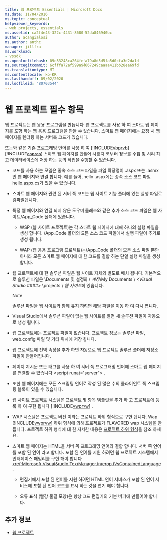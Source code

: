 ```yaml
---
title: 웹 프로젝트 Essentials | Microsoft Docs
ms.date: 11/04/2016
ms.topic: conceptual
helpviewer_keywords:
- web projects, essentials
ms.assetid: ca2f4e43-322c-4431-8680-52da846940bc
author: acangialosi
ms.author: anthc
manager: jillfra
ms.workload:
- vssdk
ms.openlocfilehash: 09e33248ca264fefa79a8d5d5fa5d0cfa3d2da1d
ms.sourcegitcommit: 6cfffa72af599a9d667249caaaa411bb28ea69fd
ms.translationtype: MT
ms.contentlocale: ko-KR
ms.lasthandoff: 09/02/2020
ms.locfileid: "80703544"
---
```

# <a name="web-project-essentials"></a>웹 프로젝트 필수 항목
웹 프로젝트는 웹 응용 프로그램을 만듭니다. 웹 프로젝트를 사용 하 여 스마트 웹 페이지를 포함 하는 웹 응용 프로그램을 만들 수 있습니다. 스마트 웹 페이지에는 요청 시 웹 페이지를 렌더링 하는 서버측 코드가 있습니다.

 또는와 같은 기존 프로그래밍 언어를 사용 하 여 [!INCLUDE[vbprvb](../../code-quality/includes/vbprvb_md.md)] [!INCLUDE[csprcs](../../data-tools/includes/csprcs_md.md)] 스마트 웹 페이지를 만들어 사용자 로부터 정보를 수집 및 처리 하 고 데이터베이스에 저장 하는 등의 작업을 수행할 수 있습니다.

- 코드를 사용 하는 모델은 종속 소스 코드 파일을 파일 확장명이 .aspx 또는 .asmx 인 웹 페이지와 연결 합니다. 예를 들어, hello .aspx에는 종속 소스 코드 파일 hello.aspx.cs가 있을 수 있습니다.

- 스마트 웹 페이지와 관련 된 서버 쪽 코드는 웹 사이트 기능 폴더에 있는 실행 파일로 컴파일됩니다.

- 특정 웹 페이지와 연결 되지 않은 도우미 클래스와 같은 추가 소스 코드 파일은 웹 사이트/App_Code 폴더에 있습니다.

  - WSP (웹 사이트 프로젝트)는 각 스마트 웹 페이지에 대해 하나의 실행 파일을 생성 합니다. /App_Code 폴더의 모든 소스 코드 파일에서 실행 파일이 추가로 생성 됩니다.

  - WAP (웹 응용 프로그램 프로젝트)는/App_Code 폴더의 모든 소스 파일 뿐만 아니라 모든 스마트 웹 페이지에 대 한 코드를 결합 하는 단일 실행 파일을 생성 합니다.

- 웹 프로젝트에 대 한 솔루션 파일은 웹 사이트 자체와 별도로 배치 됩니다. 기본적으로 솔루션 파일은 \Documents 및 설정의 \\ *계정*\My Documents \\ *\<Visual Studio ####>* \projects \\ *웹 사이트*에 있습니다.

  > [!NOTE]
  > 솔루션 파일을 웹 사이트와 함께 유지 하려면 해당 파일을 이동 하 여 다시 엽니다.

- Visual Studio에서 솔루션 파일이 없는 웹 사이트를 열면 새 솔루션 파일이 자동으로 생성 됩니다.

- 웹 프로젝트에는 프로젝트 파일이 없습니다. 프로젝트 정보는 솔루션 파일, web.config 파일 및 기타 위치에 저장 됩니다.

- 웹 프로젝트에 전역 속성을 추가 하면 자동으로 웹 프로젝트 솔루션 폴더에 저장소 파일이 만들어집니다.

- 페이지 지시문 또는 태그를 사용 하 여 서버 쪽 프로그래밍 언어에 스마트 웹 페이지를 연결할 수 있습니다 \<script runat="server"> .

- 또한 웹 페이지에는 모든 스크립팅 언어로 작성 된 많은 수의 클라이언트 쪽 스크립팅 블록이 있을 수 있습니다.

- 웹 사이트 프로젝트 시스템은 프로젝트 및 항목 템플릿을 추가 하 고 프로젝트에 등록 하 여 구현 됩니다 [!INCLUDE[vwprvw](../../extensibility/internals/includes/vwprvw_md.md)] .

- WAP 시스템은 프로젝트 버전 이라는 프로젝트 하위 형식으로 구현 됩니다. Wap [!INCLUDE[vwprvw](../../extensibility/internals/includes/vwprvw_md.md)] 하위 형식에 의해 프로젝트가 FLAVORED wap 시스템을 만듭니다. 프로젝트 하위 형식에 대 한 자세한 내용은 [프로젝트 하위 형식](../../extensibility/internals/project-subtypes.md)을 참조 하세요.

- 스마트 웹 페이지는 HTML을 서버 쪽 프로그래밍 언어와 결합 합니다. 서버 쪽 언어를 포함 된 언어 라고 합니다. 포함 된 언어를 지원 하려면 웹 프로젝트 시스템에서 인터페이스 패밀리를 구현 해야 합니다 <xref:Microsoft.VisualStudio.TextManager.Interop.IVsContainedLanguage> .

  - 편집기에서 포함 된 언어를 지원 하려면 HTML 언어 서비스가 포함 된 언어 서비스에 포함 된 언어 코드를 표시 하는 것을 연기 해야 합니다.

  - 오류 표식 (빨강 물결 모양)은 항상 코드 편집기의 기본 버퍼에 만들어야 합니다.

## <a name="see-also"></a>추가 정보
- [웹 프로젝트](../../extensibility/internals/web-projects.md)
